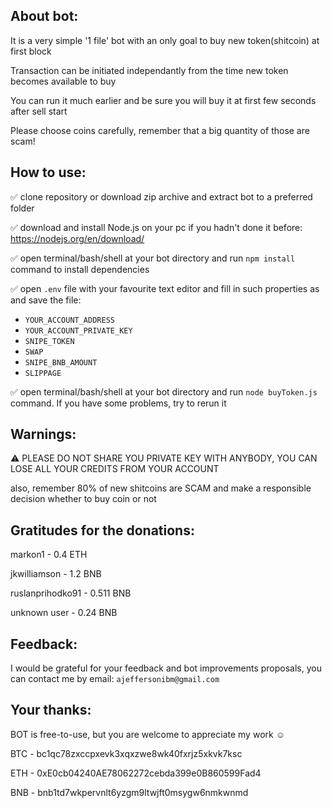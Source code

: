 ## About bot:

It is a very simple '1 file' bot with an only goal to buy new token(shitcoin) at first block

Transaction can be initiated independantly from the time new token becomes available to buy

You can run it much earlier and be sure you will buy it at first few seconds after sell start

Please choose coins carefully, remember that a big quantity of those are scam!



## How to use:

:white_check_mark: clone repository or download zip archive and extract bot to a preferred folder

:white_check_mark: download and install Node.js on your pc if you hadn't done it before: https://nodejs.org/en/download/

:white_check_mark: open terminal/bash/shell at your bot directory and run `npm install` command to install dependencies

:white_check_mark: open `.env` file with your favourite text editor and fill in such properties as and save the file:

* `YOUR_ACCOUNT_ADDRESS`
* `YOUR_ACCOUNT_PRIVATE_KEY`
* `SNIPE_TOKEN`
* `SWAP`
* `SNIPE_BNB_AMOUNT`
* `SLIPPAGE`

:white_check_mark: open terminal/bash/shell at your bot directory and run `node buyToken.js` command.
If you have some problems, try to rerun it


## Warnings:

:warning:
PLEASE DO NOT SHARE YOU PRIVATE KEY WITH ANYBODY, YOU CAN LOSE ALL YOUR CREDITS FROM YOUR ACCOUNT

also, remember 80% of new shitcoins are SCAM and make a responsible decision whether to buy coin or not


## Gratitudes for the donations:
markon1 - 0.4 ETH

jkwilliamson - 1.2 BNB

ruslanprihodko91 - 0.511 BNB

unknown user - 0.24 BNB

## Feedback:
I would be grateful for your feedback and bot improvements proposals, you can contact me by email:
`ajeffersonibm@gmail.com`

## Your thanks:
BOT is free-to-use, but you are welcome to appreciate my work :relaxed:

BTC - bc1qc78zxccpxevk3xqxzwe8wk40fxrjz5xkvk7ksc

ETH - 0xE0cb04240AE78062272cebda399e0B860599Fad4

BNB - bnb1td7wkpervnlt6yzgm9ltwjft0msygw6nmkwnmd
